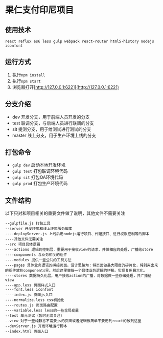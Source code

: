 # 果仁支付印尼项目

## 使用技术
`react reflux es6 less gulp webpack react-router html5-history nodejs iconfont`


## 运行方式

1. 执行`npm install`
2. 执行`npm start`
3. 浏览器打开[http://127.0.0.1:6221](http://127.0.0.1:6221)

## 分支介绍
* dev 开发分支，用于前端人员开发的分支
* test 联调分支，与后端人员进行联调的分支
* sit 提测分支，用于给测试进行测试的分支
* master 线上分支，用于生产环境上线的分支

## 打包命令
* `gulp dev` 启动本地开发环境
* `gulp test` 打包联调环境代码
* `gulp sit` 打包QA环境代码
* `gulp prod` 打包生产环境代码


## 文件结构

以下只对和项目相关的重要文件做了说明，其他文件不需要关注

```
--gulpfile.js 打包工具
--server 开发环境和线上环境服务脚本
----deployServer.js 上线后用nodejs运行项目、代理接口、进行权限控制等的脚本
----其他文件无需关注
--src 项目具体逻辑
----actions 逻辑的控制层，重要用于接收view的请求，并做相应的处理，广播给store
----components 与业务相关的组件
----modules 提供一些公共的工具方法
----pages 具体业务逻辑的拼接页面。设计思路为：将页面做最大限度的碎片化，将剥离出来的组件放到components里，然后这里做每一个具体业务逻辑的拼接。实现复用最大化。
----stores 数据持久化层，用户接收action的广播，对数据做一些存储处理，并广播给view
----app.less 页面样式入口
----font.less iconfont
----index.js 页面js入口
----normalize.less css初始化
----routes.js 页面路由配置
----variable.less less的一些全局变量
--test 单元测试（暂时无需关注）
--view 对于一些纯静态不需要js的页面或者逻辑很简单不要用到react的放到这里
--devServer.js 开发环境运行脚本
--index.html 页面入口
```
